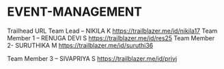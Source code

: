 # EVENT-MANAGEMENT

  Trailhead URL
  Team Lead –
  NIKILA K
  https://trailblazer.me/id/nikila17
                                                 		                                                                                                                                                                                                                                                                                                 Team Member 1 –
  RENUGA DEVI S
  https://trailblazer.me/id/res25
  Team Member 2- 
  SURUTHIKA M
  https://trailblazer.me/id/suruthi36

  Team Member 3 –
  SIVAPRIYA S
  https://trailblazer.me/id/privj
